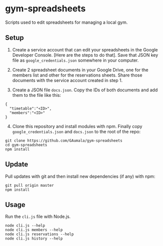 # gym-spreadsheets

Scripts used to edit spreadsheets for managing a local gym.

## Setup

1. Create a service account that can edit your spreadsheets in
   the Google Developer Console. [Here are the steps to do that]. Save that
   JSON key file as `google_credentials.json` somewhere in your computer.

2. Create 2 spreadsheet documents in your Google Drive, one for
   the members list and other for the reservations sheets. Share those documents
   with the service account created in step 1.

3. Create a JSON file `docs.json`. Copy the IDs of both documents and
   add them to the file like this:

```
{
  "timetable":"<ID>",
  "members":"<ID>"
}
```

4. Clone this repository and install modules with npm. Finally copy
   `google_credentials.json` and `docs.json` to the root of the repo:

```
git clone https://github.com/GAumala/gym-spreadsheets
cd gym-spreadsheets
npm install
```

## Update

Pull updates with git and then install new dependencies (if any) with npm:

```
git pull origin master
npm install
```

## Usage

Run the `cli.js` file with Node.js.

```
node cli.js --help
node cli.js members --help
node cli.js reservations --help
node cli.js history --help
```
